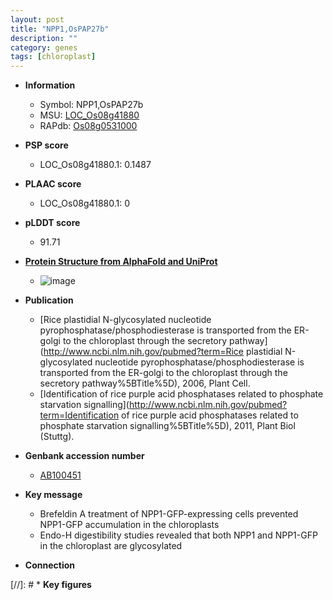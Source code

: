 ```yaml
---
layout: post
title: "NPP1,OsPAP27b"
description: ""
category: genes
tags: [chloroplast]
---
```


* **Information**  
    + Symbol: NPP1,OsPAP27b  
    + MSU: [LOC_Os08g41880](http://rice.plantbiology.msu.edu/cgi-bin/ORF_infopage.cgi?orf=LOC_Os08g41880)  
    + RAPdb: [Os08g0531000](http://rapdb.dna.affrc.go.jp/viewer/gbrowse_details/irgsp1?name=Os08g0531000)  

* **PSP score**  
    + LOC_Os08g41880.1: 0.1487 

* **PLAAC score**  
    + LOC_Os08g41880.1: 0 

* **pLDDT score**
    + 91.71

* **[Protein Structure from AlphaFold and UniProt](https://www.uniprot.org/uniprotkb/Q6ZI95/entry#structure)**
    + ![image](https://ricepsp.github.io/images/Q6/AF-Q6ZI95-F1.png)

* **Publication**  
    + [Rice plastidial N-glycosylated nucleotide pyrophosphatase/phosphodiesterase is transported from the ER-golgi to the chloroplast through the secretory pathway](http://www.ncbi.nlm.nih.gov/pubmed?term=Rice plastidial N-glycosylated nucleotide pyrophosphatase/phosphodiesterase is transported from the ER-golgi to the chloroplast through the secretory pathway%5BTitle%5D), 2006, Plant Cell.
    + [Identification of rice purple acid phosphatases related to phosphate starvation signalling](http://www.ncbi.nlm.nih.gov/pubmed?term=Identification of rice purple acid phosphatases related to phosphate starvation signalling%5BTitle%5D), 2011, Plant Biol (Stuttg).

* **Genbank accession number**  
    + [AB100451](http://www.ncbi.nlm.nih.gov/nuccore/AB100451)

* **Key message**  
    + Brefeldin A treatment of NPP1-GFP-expressing cells prevented NPP1-GFP accumulation in the chloroplasts
    + Endo-H digestibility studies revealed that both NPP1 and NPP1-GFP in the chloroplast are glycosylated

* **Connection**  

[//]: # * **Key figures**  


